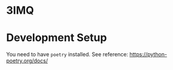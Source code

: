 # 3IMQ

# Development Setup

You need to have `poetry` installed. See reference: https://python-poetry.org/docs/
